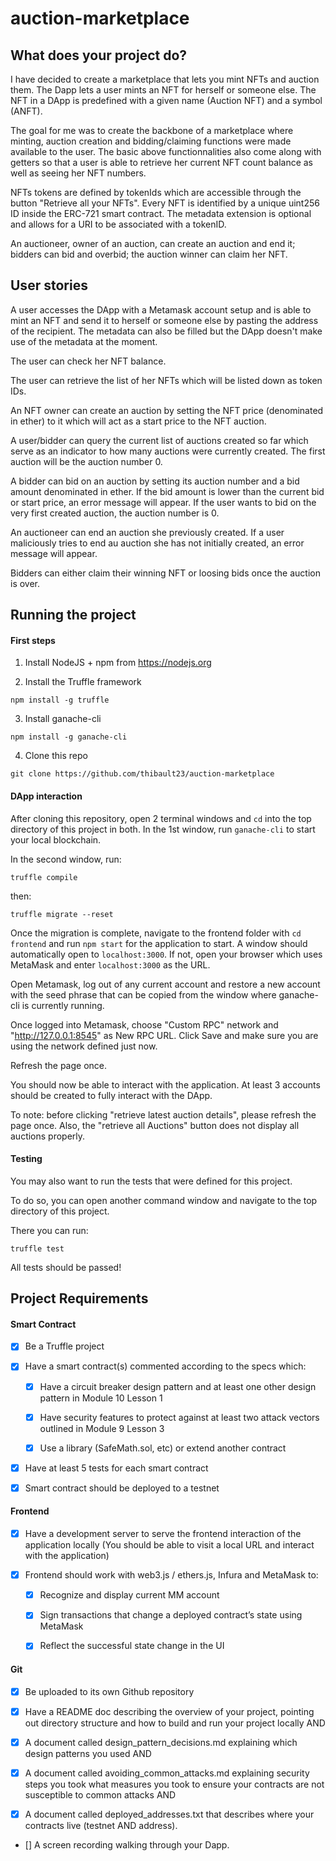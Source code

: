 # auction-marketplace

## What does your project do?

I have decided to create a marketplace that lets you mint NFTs and auction them. The Dapp lets a user mints an NFT for herself or someone else. The NFT in a DApp is predefined with a given name (Auction NFT) and a symbol (ANFT).

The goal for me was to create the backbone of a marketplace where minting, auction creation and bidding/claiming functions were made available to the user.
The basic above functionnalities also come along with getters so that a user is able to retrieve her current NFT count balance as well as seeing her NFT numbers.

NFTs tokens are defined by tokenIds which are accessible through the button "Retrieve all your NFTs". Every NFT is identified by a unique uint256 ID inside the ERC-721 smart contract. The metadata extension is optional and allows for a URI to be associated with a tokenID.

An auctioneer, owner of an auction, can create an auction and end it; bidders can bid and overbid; the auction winner can claim her NFT.

## User stories

A user accesses the DApp with a Metamask account setup and is able to mint an NFT and send it to herself or someone else by pasting the address of the recipient.
The metadata can also be filled but the DApp doesn't make use of the metadata at the moment.

The user can check her NFT balance.

The user can retrieve the list of her NFTs which will be listed down as token IDs.

An NFT owner can create an auction by setting the NFT price (denominated in ether) to it which will act as a start price to the NFT auction.

A user/bidder can query the current list of auctions created so far which serve as an indicator to how many auctions were currently created. The first auction will be the auction number 0.

A bidder can bid on an auction by setting its auction number and a bid amount denominated in ether. If the bid amount is lower than the current bid or start price, an error message will appear. If the user wants to bid on the very first created auction, the auction number is 0.

An auctioneer can end an auction she previously created. If a user maliciously tries to end au auction she has not initially created, an error message will appear.

Bidders can either claim their winning NFT or loosing bids once the auction is over.


## Running the project

#### First steps

1. Install NodeJS + npm from https://nodejs.org

2. Install the Truffle framework
```console
npm install -g truffle
```

3. Install ganache-cli
```console
npm install -g ganache-cli
```

4. Clone this repo
```console
git clone https://github.com/thibault23/auction-marketplace
```

#### DApp interaction

After cloning this repository, open 2 terminal windows and `cd` into the top directory of this project in both.
In the 1st window, run `ganache-cli` to start your local blockchain.

In the second window, run:

```console
truffle compile
```

then:

```console
truffle migrate --reset
```

Once the migration is complete, navigate to the frontend folder with `cd frontend` and run `npm start` for the application to start.
A window should automatically open to `localhost:3000`. If not, open your browser which uses MetaMask and enter `localhost:3000` as the URL.

Open Metamask, log out of any current account and restore a new account with the seed phrase that can be copied from the window where ganache-cli is currently running.

Once logged into Metamask, choose "Custom RPC" network and "http://127.0.0.1:8545" as New RPC URL. Click Save and make sure you are using the network defined just now.

Refresh the page once.

You should now be able to interact with the application. At least 3 accounts should be created to fully interact with the DApp.

To note: before clicking "retrieve latest auction details", please refresh the page once. Also, the "retrieve all Auctions" button does not display all auctions properly.

#### Testing

You may also want to run the tests that were defined for this project.

To do so, you can open another command window and navigate to the top directory of this project.

There you can run:

```console
truffle test
```

All tests should be passed!

## Project Requirements

#### Smart Contract
- [x] Be a Truffle project

- [x] Have a smart contract(s) commented according to the specs which:

    - [x] Have a circuit breaker design pattern and at least one other design pattern in Module 10 Lesson 1

    - [x] Have security features to protect against at least two attack vectors outlined in Module 9 Lesson 3

    - [x] Use a library (SafeMath.sol, etc) or extend another contract

- [x] Have at least 5 tests for each smart contract

- [x] Smart contract should be deployed to a testnet

#### Frontend
- [x] Have a development server to serve the frontend interaction of the application locally (You should be able to visit a local URL and interact with the application)

- [x] Frontend should work with web3.js / ethers.js, Infura and MetaMask to:

    - [x] Recognize and display current MM account

    - [x] Sign transactions that change a deployed contract’s state using MetaMask

    - [x] Reflect the successful state change in the UI


#### Git
- [x] Be uploaded to its own Github repository

- [x] Have a README doc describing the overview of your project, pointing out directory structure and how to build and run your project locally AND

- [x] A document called design_pattern_decisions.md explaining which design patterns you used AND

- [x] A document called avoiding_common_attacks.md explaining security steps you took what measures you took to ensure your contracts are not susceptible to common attacks AND

- [x] A document called deployed_addresses.txt that describes where your contracts live (testnet AND address).

- [] A screen recording walking through your Dapp.
